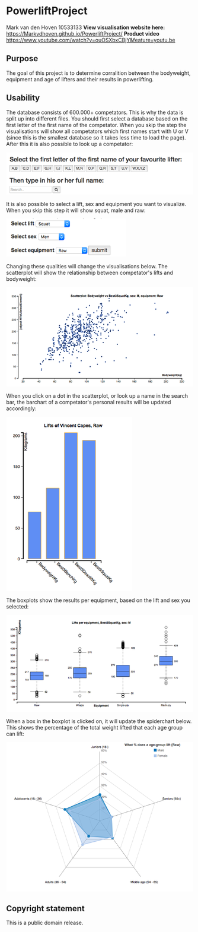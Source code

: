 # PowerliftProject
Mark van den Hoven 10533133
**View visualisation website here:**  https://Markvdhoven.github.io/PowerliftProject/
**Product video** https://www.youtube.com/watch?v=ouOSXbxCBjY&feature=youtu.be

Purpose
--------------------
The goal of this project is to determine corralition between the bodyweight, equipment and age of lifters and their results in powerlifting.

Usability
--------------------
The database consists of 600.000+ competators. This is why the data is split up into different files. You should first select 
a database based on the first letter of the first name of the competator. When you skip the step the visualisations will show all competators which first names start with U or V (since this is the smallest database so it takes less time to load the page). After this it is also possible to look up a competator:

![alt text](https://github.com/Markvdhoven/PowerliftProject/blob/master/doc/README1.JPG)

It is also possible to select a lift, sex and equipment you want to visualize. When you skip this step it will show squat, male and raw:

![alt text](https://github.com/Markvdhoven/PowerliftProject/blob/master/doc/README2.JPG)

Changing these qualities will change the visualisations below. The scatterplot will show the relationship between competator's 
lifts and bodyweight:

![alt text](https://github.com/Markvdhoven/PowerliftProject/blob/master/doc/README3.JPG)

When you click on a dot in the scatterplot, or look up a name in the search bar, the barchart of a competator's personal 
results will be updated accordingly:

![alt text](https://github.com/Markvdhoven/PowerliftProject/blob/master/doc/README4.JPG)

The boxplots show the results per equipment, based on the lift and sex you selected:

![alt text](https://github.com/Markvdhoven/PowerliftProject/blob/master/doc/README5.JPG)

When a box in the boxplot is clicked on, it will update the spiderchart below. This shows the percentage of the total weight lifted that each age group can lift:

![alt text](https://github.com/Markvdhoven/PowerliftProject/blob/master/doc/README6.JPG)


Copyright statement
--------------------
This is a public domain release.
